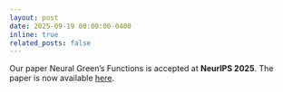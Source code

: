 ```yaml
---
layout: post
date: 2025-09-19 00:00:00-0400
inline: true
related_posts: false
---
```


Our paper Neural Green’s Functions is accepted at **NeurIPS 2025**. The paper is now available [here](../assets/pdf/yoo_ngf.pdf).